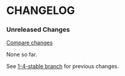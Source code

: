 # CHANGELOG

### Unreleased Changes

[Compare changes](https://github.com/codevise/pageflow-before-after/compare/1-4-stable...master)

None so far.

See
[1-4-stable branch](https://github.com/codevise/pageflow-before-after/blob/1-4-stable/CHANGELOG.md)
for previous changes.
